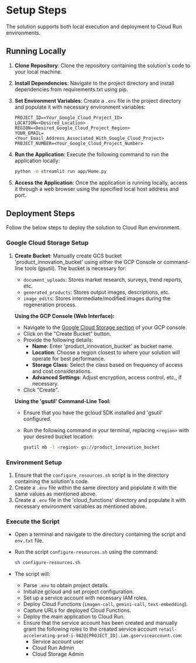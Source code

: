 # Setup Steps

The solution supports both local execution and deployment to Cloud Run environments.

## Running Locally

1. **Clone Repository**: Clone the repository containing the solution's code to your local machine.
2. **Install Dependencies**: Navigate to the project directory and install dependencies from requirements.txt using pip.
3. **Set Environment Variables**: Create a `.env` file in the project directory and populate it with necessary environment variables:

   ```plaintext
   PROJECT_ID=<Your_Google_Cloud_Project_ID>
   LOCATION=<Desired_Location>
   REGION=<Desired_Google_Cloud_Project_Region>
   YOUR_EMAIL=<Your_Email_Address_Associated_With_Google_Cloud_Project>
   PROJECT_NUMBER=<Your_Google_Cloud_Project_Number>
   ```

4. **Run the Application**: Execute the following command to run the application locally:

   ```bash
   python -m streamlit run app/Home.py
   ```

5. **Access the Application**: Once the application is running locally, access it through a web browser using the specified local host address and port.

## Deployment Steps

Follow the below steps to deploy the solution to Cloud Run environment.

### Google Cloud Storage Setup

1. **Create Bucket**: Manually create GCS bucket 'product_innovation_bucket' using either the GCP Console or command-line tools (gsutil). The bucket is necessary for:

   - `document_uploads`: Stores market research, surveys, trend reports, etc.
   - `generated_products`: Stores output images, descriptions, etc.
   - `image_edits`: Stores intermediate/modified images during the regeneration process.

   **Using the GCP Console (Web Interface):**

   - Navigate to the [Google Cloud Storage section](https://console.cloud.google.com/storage/browser) of your GCP console.
   - Click on the "Create Bucket" button.
   - Provide the following details:
     - **Name**: Enter 'product_innovation_bucket' as bucket name.
     - **Location**: Choose a region closest to where your solution will operate for best performance.
     - **Storage Class**: Select the class based on frequency of access and cost considerations.
     - **Advanced Settings**: Adjust encryption, access control, etc., if necessary.
   - Click "Create".

   **Using the 'gsutil' Command-Line Tool:**

   - Ensure that you have the gcloud SDK installed and 'gsutil' configured.
   - Run the following command in your terminal, replacing `<region>` with your desired bucket location:

     ```bash
     gsutil mb -l <region> gs://product_innovation_bucket
     ```

### Environment Setup

1. Ensure that the `configure_resources.sh` script is in the directory containing the solution's code.
2. Create a `.env` file within the same directory and populate it with the same values as mentioned above.
3. Create a `.env` file in the 'cloud_functions' directory and populate it with necessary environment variables as mentioned above.

### Execute the Script

- Open a terminal and navigate to the directory containing the script and `env.txt` file.
- Run the script `configure-resources.sh` using the command:

  ```bash
  sh configure-resources.sh
  ```

- The script will:
  - Parse `.env` to obtain project details.
  - Initialize gcloud and set project configuration.
  - Set up a service account with necessary IAM roles.
  - Deploy Cloud Functions (`imagen-call`, `gemini-call`, `text-embedding`).
  - Capture URLs for deployed Cloud Functions.
  - Deploy the main application to Cloud Run.
  - Ensure that the service account has been created and manually grant the following roles to the created service account `retail-accelerating-prod-i-982@[PROJECT_ID].iam.gserviceaccount.com`:
    - Service account user
    - Cloud Run Admin
    - Cloud Storage Admin
